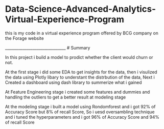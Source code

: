 # Data-Science-Advanced-Analytics-Virtual-Experience-Program
<p> this is my code in a virtual experience program offered by BCG company on the Forage website </p>
_______________________________
 # Summary
 <p>In this project i build a model to prodict whether the client would churn or not.</p>
 <p>At the first stage i did some EDA to get insights for the data, then i visulized the data using Plotly libary to understant the distrbution of the data, Next i Created a dashboard using dash library to summerize what i gained</p>
 <p>At Feature Engineering stage i created some features and dummies and handling the outliers to get a better result at modeling stage</p>
 <p> At the modeling stage i built a model using Rondomforest and i got 92% of Accuracy Score but 8% of recall Score, So i uesd oversambling technique and i tuned the hyperparameters and i got 96% of Accuracy Score and 94% of recall Score </p>
  
